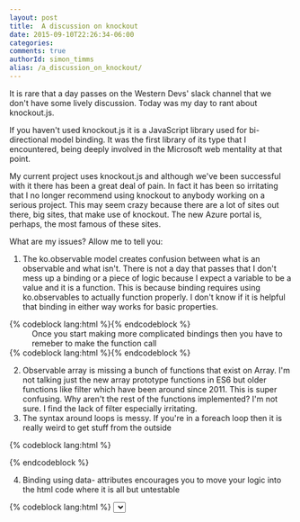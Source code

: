 ```yaml
---
layout: post
title:  A discussion on knockout
date: 2015-09-10T22:26:34-06:00
categories:
comments: true
authorId: simon_timms
alias: /a_discussion_on_knockout/
---
```


It is rare that a day passes on the Western Devs' slack channel that we don't have some lively discussion. Today was my day to rant about knockout.js. 

<!--more-->
  
If you haven't used knockout.js it is a JavaScript library used for bi-directional model binding. It was the first library of its type that I encountered, being deeply involved in the Microsoft web mentality at that point. 

My current project uses knockout.js and although we've been successful with it there has been a great deal of pain. In fact it has been so irritating that I no longer recommend using knockout to anybody working on a serious project. This may seem crazy because there are a lot of sites out there, big sites, that make use of knockout. The new Azure portal is, perhaps, the most famous of these sites.

What are my issues? Allow me to tell you: 

<ol>
	<li> The ko.observable model creates confusion between what is an observable and what isn't. There is not a day that passes that I don't mess up a binding or a piece of logic because I expect a variable to be a value and it is a function. This is because binding requires using ko.observables to actually function properly. I don't know if it is helpful that binding in either way works for basic properties.
	</li>
</ol>
{% codeblock lang:html %}
<span data-bind="someproperty"/>
​
<span data-bind="someproperty()"/>
{% endcodeblock %}

<div style="margin-left: 40px">
Once you start making more complicated bindings then you have to remeber to make the function call
</div>
{% codeblock lang:html %}
<span data-bind="someproperty() + 1"/>
​{% endcodeblock %}

<ol start="2">
<li>Observable array is missing a bunch of functions that exist on Array. I'm not talking just the new array prototype functions in ES6 but older functions like filter which have been around since 2011. This is super confusing. Why aren't the rest of the functions implemented? I'm not sure. I find the lack of filter especially irritating.</li> 

<li>The syntax around loops is messy. If you're in a foreach loop then it is really weird to get stuff from the outside</li>
</ol>

{% codeblock lang:html %}
<tbody data-bind="foreach: somecollection">
	<tr>
		<td data-bind="text: rowvalue"/>
		<td data-bind="text: $parents[0].valueFromOuterModel"/>
	</tr>
</tbody>	
​{% endcodeblock %}


<ol start="4">
<li>Binding using data- attributes encourages you to move your logic into the html code where it is all but untestable 
</li>
</ol>
{% codeblock lang:html %}
<select class="form-control" data-bind="value: item.State, 
		attr:{'name': 'StateDropdown' + rowSuffix }, 
		foreach: $parents[1].states().filter(function(item){ return item.Value() == $parents[0].State() || $parents[1].rows().map(function(row){return row.State();}).indexOf(item.Value()) < 0;}) ">
{% endcodeblock %}

<div style="margin-left: 40px">
<a href="http://www.westerndevs.com/bios/dave_white/">Dave White</a> called me to the carpet for this complaint. "Why aren't you doing your filtering in the model?" he asked. Quite right, I should be doing it in the model and I, indeed, refactored the code later to do that. The point was that because you're doing the bindings in the html it is easy to fall into the lazy trap of just leaving it. Maybe knockout shouldn't support expressions in the data-bindings. 
</div>
<ol start="5">
<li>
	<p>Knockout supports creating components but these are rendered at a non-deterministic time. This means that if you want to do something after the component has rendered you're pretty much left guessing. You can't do it right after you call the model bind because that is defered and as there is no componentHasMounted equivilent to hook into you can't do it there. If you wanted to, say, add an autocomplete to a dynamically added text box then when would you call that code? </p>
	<p>

I honestly don't know. I've tried just setting a timeout and I've also tried hooking into mutation observers. The first is hacky and the second has limited browser support. 
</p>
<p>
<b>Update:</b> Dave and I poked about a bit and there might be a solution in using synchronous components, I'll experiment and update some more. 
</p>
</li>
</ol>
<a href="http://www.westerndevs.com/bios/amir_barylko/">Amir</a> asked what I would use instead. <a href="http://facebook.github.io/react/">React</a>. Maybe <a href="http://aurelia.io/">Aurelia</a>, although I haven't explored it enough yet. 
